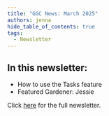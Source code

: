 ```yaml
---
title: "GGC News: March 2025"
authors: jenna
hide_table_of_contents: true
tags:
  - Newsletter
---
```


## In this newsletter:

* How to use the Tasks feature
* Featured Gardener: Jessie

Click [here](https://us10.campaign-archive.com/?u=2c9db5ab59b4602f6c71e2091&id=0d21c5c63c) for the full newsletter.